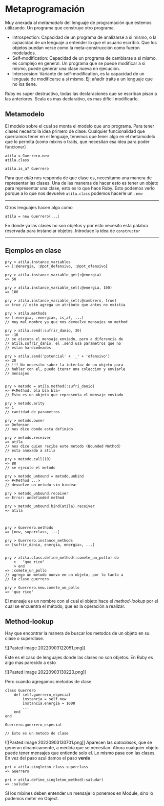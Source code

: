 # Metaprogramación

Muy anexada al *metamodelo* del lenguaje de programación que estemos utilizando. Un programa que construye otro programa.

- Introspection: Capacidad de un programa de analizarse a si mismo, o la capacidad de un lenguaje a entender lo que el usuario escribió. Que los objetos puedan verse como la meta-construcción como fueron modelados.
- Self-modification: Capacidad de un programa de cambiarse a si mismo, es complejo en general. Un programa que se puede modificar a si mismo, puede generar una clase nueva en ejecución.
- Interscesion: Variante de self-modification, es la capacidad de un lenguaje de modificarse a si mismo. Ej: añadir traits a un lenguaje que no los tiene.

Ruby es super destructivo, todas las declaraciones que se escriban pisan a las anteriores. Scala es mas declarativo, es mas dificil modificarlo.

## Metamodelo

El modelo sobre el cual se monta el modelo que uno programa. Para tener clases necesito la idea primero de clase. Cualquier funcionalidad que querramos tener en el lenguaje, tenemos que tener algo en el metamodelo que lo permita (como mixins o traits, que necesitan esa idea para poder funcionar)

```
atila = Guerrero.new
atila.class

atila.is_a? Guerrero
````

Para que *atila* nos responda de que clase es, necesitamo una manera de representar las clases. Una de las maneras de hacer esto es tener un objeto para representar una clase, esto es lo que hace Ruby. Esto podemos verlo porque a lo que nos devuelve `atila.class` podemos hacerle un `.new`

---
Otros lenguajes hacen algo como

```
atila = new Guerrero(...)
```
En donde ya las clases no son objetos y por esto necesito esta palabra reservada para instanciar objetos. Introduce la idea de `constructor`

---
## Ejemplos en clase

```
pry > atila.instance_variables
=> [:@energia, :@pot_defensivo, :@pot_ofensivo]

pry > atila.instance_variable_get(:@energia)
=> 50

pry > atila.instance_variable_set(:@energia, 100)
=> 100

pry > atila.instance_variable_set(:@sombrero, true)
=> true // esto agrega un atributo que antes no existia

pry > atila.methods
=> [:energia, :energia=, is_a?, ...]
// muy mal nombre ya que nos devuelve mensajes no method

pry > atila.send(:sufrir_danio, 30)
=> -10
// se ejecuta el mensaje enviado, pero a diferencia de
// atila.sufrir_danio, el .send usa parametros que no 
// estan hardcodeados

pry > atila.send('potencial' + '_' + 'ofensivo')
=> 20
// !!! No necesito saber la interfaz de un objeto para 
// hablar con el, puedo iterar una coleccion y enviarle
// mensajes


pry > metodo = atila.method(:sufri_danio)
=> #<Method: bla bla bla>
// Esto es un objeto que representa el mensaje enviado

pry > metodo.arity
=> 1
// cantidad de parametros

pry > metodo.owner
=> Defensor
// nos dice donde esta definido

pry > metodo.receiver
=> atila
// nos dice quien recibe este metodo (Bounded Method)
// esta anexado a atila

pry > metodo.call(10)
=> 80
// se ejecuto el metodo

pry > metodo_unbound = metodo.unbind
=> #<Method ...>
// devuelve un metodo sin bindear

pry > metodo_unbound.receiver
=> Error: undefinded method

pry > metodo_unbound.bind(atila).receiver
=> atila



pry > Guerrero.methods
=> [new, superclass, ...]

pry > Guerrero.instance_methods
=> [sufrir_danio, energia, energia=, ...]


pry > atila.class.define_method(:comete_un_pollo) do
	> 	"que rico"
	> end
=> :comete_un_pollo
// agrego un metodo nuevo en un objeto, por lo tanto a 
// la clase guerrero

pry > Guerrero.new.comete_un_pollo
=> 'que rico'

```

El mensaje es un nombre con el cual el objeto hace el *method-lookup* por el cual se encuentra el método, que es la operación a realizar.

## Method-lookup

Hay que encontrar la manera de buscar los metodos de un objeto en su clase o superclase.

![[Pasted image 20220903122051.png]]

Este es el caso de lenguajes donde las clases no son objetos. 
En Ruby es algo mas parecido a esto

![[Pasted image 20220903130223.png]]

Pero cuando agregamos metodos de clase
```
class Guerrero
	def self.guerrero_especial
		instancia = self.new
		instancia.energia = 1000
		...
	end
end

Guerrero.guerrero_especial

// Esto es un metodo de clase
```

![[Pasted image 20220903130701.png]]
Aparecen las *autoclases*, que se generan dinamicamente, a medida que se necesitan. Ahora cualquier objeto puede tener mensajes que entiende solo el. Lo mismo pasa con las clases. En vez del paso azul damos el paso **verde**

```
pri > atila.singleton_class.superclass
=> Guerrero

pri > atila.define_singleton_method(:saludar)
=> :saludar
```

SI los mixines deben entender un mensaje lo ponemos en Module, sino lo podemos meter en Object.
